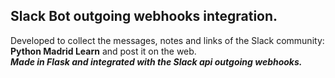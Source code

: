 ## Slack Bot outgoing webhooks integration.  

Developed to collect the messages, notes and links of the Slack community: **Python Madrid Learn** and post it on the web.  
***Made in Flask and integrated with the Slack api outgoing webhooks.***
